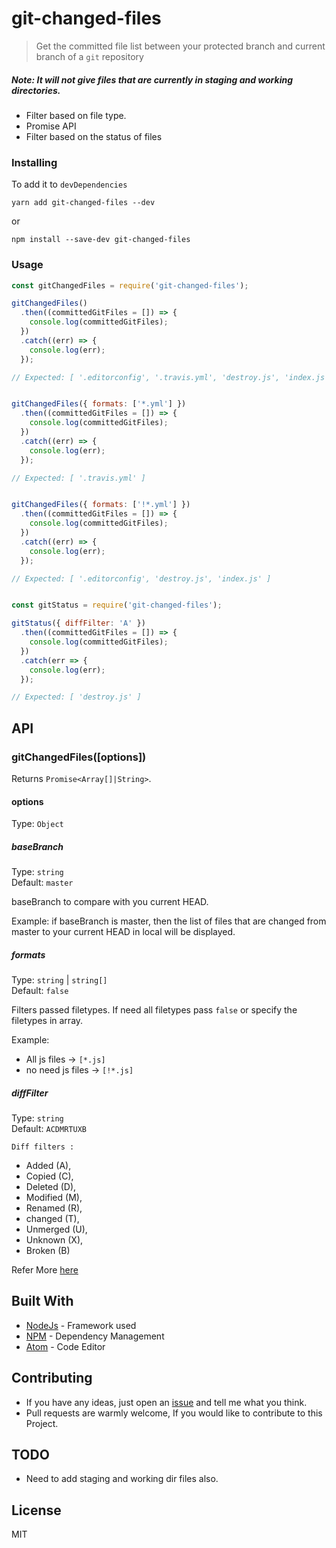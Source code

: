 # git-changed-files  

> Get the committed file list between your protected branch and current branch of a `git` repository

##### Note: It will not give files that are currently in staging and working directories.

- Filter based on file type.
- Promise API
- Filter based on the status of files


### Installing

To add it to ```devDependencies```

``` yarn add git-changed-files --dev ```

or

```npm install --save-dev git-changed-files```


### Usage

```js
const gitChangedFiles = require('git-changed-files');

gitChangedFiles()
  .then((committedGitFiles = []) => {
    console.log(committedGitFiles);
  })
  .catch((err) => {
    console.log(err);
  });

// Expected: [ '.editorconfig', '.travis.yml', 'destroy.js', 'index.js' ]


gitChangedFiles({ formats: ['*.yml'] })
  .then((committedGitFiles = []) => {
    console.log(committedGitFiles);
  })
  .catch((err) => {
    console.log(err);
  });

// Expected: [ '.travis.yml' ]


gitChangedFiles({ formats: ['!*.yml'] })
  .then((committedGitFiles = []) => {
    console.log(committedGitFiles);
  })
  .catch((err) => {
    console.log(err);
  });

// Expected: [ '.editorconfig', 'destroy.js', 'index.js' ]


const gitStatus = require('git-changed-files');

gitStatus({ diffFilter: 'A' })
  .then((committedGitFiles = []) => {
    console.log(committedGitFiles);
  })
  .catch(err => {
    console.log(err);
  });

// Expected: [ 'destroy.js' ]

```

## API

### gitChangedFiles([options])

Returns `Promise<Array[]|String>`.

#### options

Type: `Object`

##### baseBranch

Type: `string`<br />
Default: `master`

baseBranch to compare with you current HEAD.

Example: if baseBranch is master, then the list of files that are changed from master to your current HEAD in local will be displayed.

##### formats

Type: `string` | `string[]`<br />
Default: `false`

Filters passed filetypes. If need all filetypes pass `false` or specify the filetypes in array.

Example:
- All js files -> ```[*.js]```
- no need js files -> ```[!*.js]```

##### diffFilter

Type: `string`<br />
Default: `ACDMRTUXB`

 ```Diff filters :```
  - Added (A),
  - Copied (C),
  - Deleted (D),
  - Modified (M),
  - Renamed (R),
  - changed (T),
  - Unmerged (U),
  - Unknown (X),
  - Broken (B)

Refer More [here](https://git-scm.com/docs/git-diff#git-diff---diff-filterACDMRTUXB82308203)

## Built With

* [NodeJs](https://nodejs.org/en/) - Framework used
* [NPM](https://www.npmjs.com/) - Dependency Management
* [Atom](https://atom.io/) - Code Editor

## Contributing

* If you have any ideas, just open an [issue](https://github.com/kandhavivekraj/git-changed-files/issues) and tell me what you think.
* Pull requests are warmly welcome, If you would like to contribute to this Project.

## TODO

- Need to add staging and working dir files also.

## License

MIT

